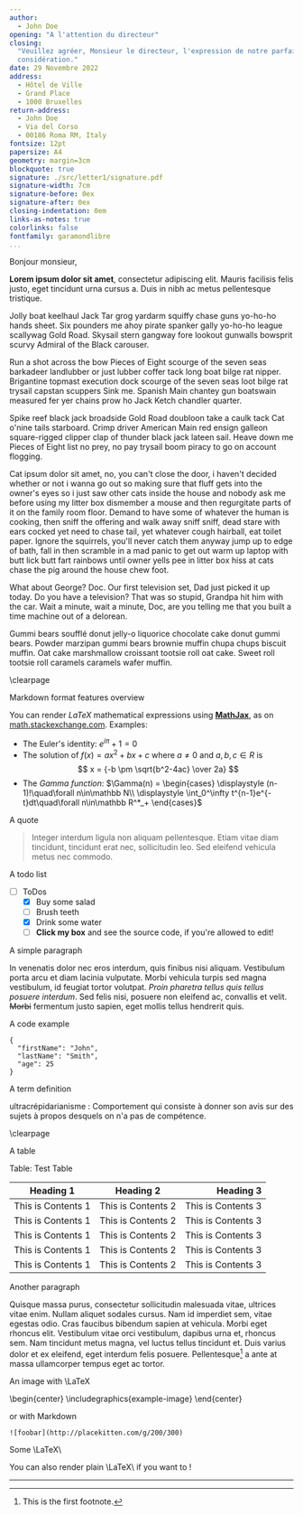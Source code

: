 ```yaml
---
author:
  - John Doe
opening: "A l'attention du directeur"
closing:
  "Veuillez agréer, Monsieur le directeur, l'expression de notre parfaite
  considération."
date: 29 Novembre 2022
address:
  - Hôtel de Ville
  - Grand Place
  - 1000 Bruxelles
return-address:
  - John Doe
  - Via del Corso
  - 00186 Roma RM, Italy
fontsize: 12pt
papersize: A4
geometry: margin=3cm
blockquote: true
signature: ./src/letter1/signature.pdf
signature-width: 7cm
signature-before: 0ex
signature-after: 0ex
closing-indentation: 0em
links-as-notes: true
colorlinks: false
fontfamily: garamondlibre
...
```


Bonjour monsieur,

**Lorem ipsum dolor sit amet**, consectetur adipiscing elit. Mauris facilisis
felis justo, eget tincidunt urna cursus a. Duis in nibh ac metus pellentesque
tristique.

Jolly boat keelhaul Jack Tar grog yardarm squiffy chase guns yo-ho-ho hands
sheet. Six pounders me ahoy pirate spanker gally yo-ho-ho league scallywag Gold
Road. Skysail stern gangway fore lookout gunwalls bowsprit scurvy Admiral of the
Black carouser.

Run a shot across the bow Pieces of Eight scourge of the seven seas barkadeer
landlubber or just lubber coffer tack long boat bilge rat nipper. Brigantine
topmast execution dock scourge of the seven seas loot bilge rat trysail capstan
scuppers Sink me. Spanish Main chantey gun boatswain measured fer yer chains
prow ho Jack Ketch chandler quarter.

Spike reef black jack broadside Gold Road doubloon take a caulk tack Cat o'nine
tails starboard. Crimp driver American Main red ensign galleon square-rigged
clipper clap of thunder black jack lateen sail. Heave down me Pieces of Eight
list no prey, no pay trysail boom piracy to go on account flogging.

Cat ipsum dolor sit amet, no, you can't close the door, i haven't decided
whether or not i wanna go out so making sure that fluff gets into the owner's
eyes so i just saw other cats inside the house and nobody ask me before using my
litter box dismember a mouse and then regurgitate parts of it on the family room
floor. Demand to have some of whatever the human is cooking, then sniff the
offering and walk away sniff sniff, dead stare with ears cocked yet need to
chase tail, yet whatever cough hairball, eat toilet paper. Ignore the squirrels,
you'll never catch them anyway jump up to edge of bath, fall in then scramble in
a mad panic to get out warm up laptop with butt lick butt fart rainbows until
owner yells pee in litter box hiss at cats chase the pig around the house chew
foot.

What about George? Doc. Our first television set, Dad just picked it up today.
Do you have a television? That was so stupid, Grandpa hit him with the car. Wait
a minute, wait a minute, Doc, are you telling me that you built a time machine
out of a delorean.

Gummi bears soufflé donut jelly-o liquorice chocolate cake donut gummi bears.
Powder marzipan gummi bears brownie muffin chupa chups biscuit muffin. Oat cake
marshmallow croissant tootsie roll oat cake. Sweet roll tootsie roll caramels
caramels wafer muffin.

\clearpage

Markdown format features overview

You can render _LaTeX_ mathematical expressions using
[**MathJax**](https://www.mathjax.org/), as on
[math.stackexchange.com](https://math.stackexchange.com/). Examples:

- The Euler's identity: $e^{i\pi} + 1 = 0$
- The solution of $f(x)=ax^2+bx+c$ where $a \neq 0$ and $a, b, c \in R$ is
  $$
  x = {-b \pm \sqrt{b^2-4ac} \over 2a}
  $$
- The _Gamma function_:
  $\Gamma(n) = \begin{cases}
  \displaystyle (n-1)!\quad\forall n\in\mathbb N\\
  \displaystyle \int_0^\infty t^{n-1}e^{-t}dt\quad\forall n\in\mathbb R^*_+
  \end{cases}$

A quote

> Integer interdum ligula non aliquam pellentesque. Etiam vitae diam tincidunt,
> tincidunt erat nec, sollicitudin leo. Sed eleifend vehicula metus nec commodo.

A todo list

- [ ] ToDos
  - [x] Buy some salad
  - [ ] Brush teeth
  - [x] Drink some water
  - [ ] **Click my box** and see the source code, if you're allowed to edit!

A simple paragraph

In venenatis dolor nec eros interdum, quis finibus nisi aliquam. Vestibulum
porta arcu et diam lacinia vulputate. Morbi vehicula turpis sed magna
vestibulum, id feugiat tortor volutpat. _Proin pharetra tellus quis tellus
posuere interdum_. Sed felis nisi, posuere non eleifend ac, convallis et velit.
~~Morbi~~ fermentum justo sapien, eget mollis tellus hendrerit quis.

A code example

```
{
  "firstName": "John",
  "lastName": "Smith",
  "age": 25
}
```

A term definition

ultracrépidarianisme
: Comportement qui consiste à donner son avis sur des sujets à propos desquels
on n'a pas de compétence.

\clearpage

A table

Table: Test Table

| Heading 1          |     Heading 2      |          Heading 3 |
| ------------------ | :----------------: | -----------------: |
| This is Contents 1 | This is Contents 2 | This is Contents 3 |
| This is Contents 1 | This is Contents 2 | This is Contents 3 |
| This is Contents 1 | This is Contents 2 | This is Contents 3 |
| This is Contents 1 | This is Contents 2 | This is Contents 3 |
| This is Contents 1 | This is Contents 2 | This is Contents 3 |

Another paragraph

Quisque massa purus, consectetur sollicitudin malesuada vitae, ultrices vitae
enim. Nullam aliquet sodales cursus. Nam id imperdiet sem, vitae egestas odio.
Cras faucibus bibendum sapien at vehicula. Morbi eget rhoncus elit. Vestibulum
vitae orci vestibulum, dapibus urna et, rhoncus sem. Nam tincidunt metus magna,
vel luctus tellus tincidunt et. Duis varius dolor et ex eleifend, eget interdum
felis posuere. Pellentesque[^1] a ante at massa ullamcorper tempus eget ac
tortor.

An image with \LaTeX

\begin{center} \includegraphics{example-image} \end{center}

or with Markdown

```
![foobar](http://placekitten.com/g/200/300)
```

Some \LaTeX\

You can also render plain \LaTeX\ if you want to !

---

[^1]: This is the first footnote.
